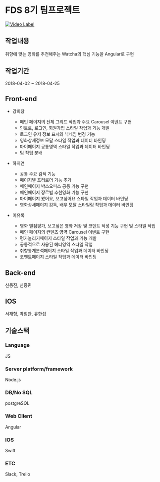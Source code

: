# FDS 8기 팀프로젝트
[![Video Label](https://i.ytimg.com/vi_webp/SwEb0BVjsnc/sddefault.webp)](https://youtu.be/SwEb0BVjsnc?t=0s)
## 작업내용

취향에 맞는 영화를 추천해주는 Watcha의 핵심 기능을 Angular로 구현

## 작업기간

2018-04-02 ~ 2018-04-25

## Front-end

- 강희창
  - 메인 페이지의 전체 그리드 작업과 주요 Carousel 이벤트 구현
  - 인트로, 로그인, 회원가입 스타일 작업과 기능 개발
  - 로그인 유저 정보 표시와 닉네임 변경 기능
  - 영화상세정보 모달 스타일 작업과 데이터 바인딩
  - 마이페이지 공통영역 스타일 작업과 데이터 바인딩
  - 팀 작업 분배

- 하지연
  - 공통 주요 검색 기능
  - 페이지별 프리로더 기능 추가
  - 메인페이지 박스오피스 공통 기능 구현
  - 메인페이지 장르별 추천영화 기능 구현 
  - 마이페이지 봤어요, 보고싶어요 스타일 작업과 데이터 바인딩
  - 영화상세페이지 감독, 배우 모달 스타일링 작업과 데이터 바인딩

- 이유록
  - 영화 별점평가, 보고싶은 영화 저장 및 코멘트 작성 기능 구현 및 스타일 작업
  - 메인 페이지의 컨텐츠 영역 Carousel 이벤트 구현
  - 평가늘리기페이지 스타일 작업과 기능 개발
  - 공통적으로 사용된 헤더영역 스타일 작업
  - 취향통계분석페이지 스타일 작업과 데이터 바인딩
  - 코멘트페이지 스타일 작업과 데이터 바인딩

## Back-end

신동진, 신종민

## IOS
서재형, 박힘찬, 유한섭

## 기술스택
### Language
JS

### Server platform/framework
Node.js

### DB/No SQL
postgreSQL

### Web Client
Angular

### IOS
Swift

### ETC
Slack, Trello